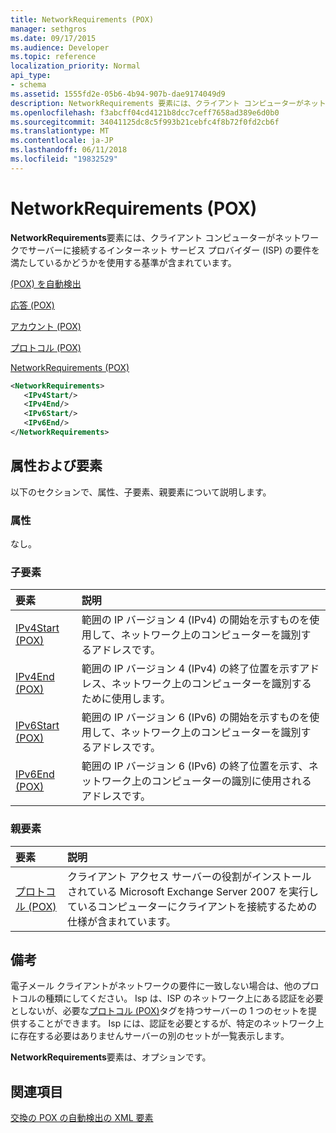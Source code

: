 ```yaml
---
title: NetworkRequirements (POX)
manager: sethgros
ms.date: 09/17/2015
ms.audience: Developer
ms.topic: reference
localization_priority: Normal
api_type:
- schema
ms.assetid: 1555fd2e-05b6-4b94-907b-dae9174049d9
description: NetworkRequirements 要素には、クライアント コンピューターがネットワークでサーバーに接続するインターネット サービス プロバイダー (ISP) の要件を満たしているかどうかを使用する基準が含まれています。
ms.openlocfilehash: f3abcff04cd4121b8dcc7ceff7658ad389e6d0b0
ms.sourcegitcommit: 34041125dc8c5f993b21cebfc4f8b72f0fd2cb6f
ms.translationtype: MT
ms.contentlocale: ja-JP
ms.lasthandoff: 06/11/2018
ms.locfileid: "19832529"
---
```

# <a name="networkrequirements-pox"></a>NetworkRequirements (POX)

**NetworkRequirements**要素には、クライアント コンピューターがネットワークでサーバーに接続するインターネット サービス プロバイダー (ISP) の要件を満たしているかどうかを使用する基準が含まれています。 
  
[(POX) を自動検出](autodiscover-pox.md)
  
[応答 (POX)](response-pox.md)
  
[アカウント (POX)](account-pox.md)
  
[プロトコル (POX)](protocol-pox.md)
  
[NetworkRequirements (POX)](networkrequirements-pox.md)
  
```xml
<NetworkRequirements>
   <IPv4Start/>
   <IPv4End/>
   <IPv6Start/>
   <IPv6End/>
</NetworkRequirements>
```

## <a name="attributes-and-elements"></a>属性および要素

以下のセクションで、属性、子要素、親要素について説明します。
  
### <a name="attributes"></a>属性

なし。
  
### <a name="child-elements"></a>子要素

|**要素**|**説明**|
|:-----|:-----|
|[IPv4Start (POX)](ipv4start-pox.md) <br/> |範囲の IP バージョン 4 (IPv4) の開始を示すものを使用して、ネットワーク上のコンピューターを識別するアドレスです。  <br/> |
|[IPv4End (POX)](ipv4end-pox.md) <br/> |範囲の IP バージョン 4 (IPv4) の終了位置を示すアドレス、ネットワーク上のコンピューターを識別するために使用します。  <br/> |
|[IPv6Start (POX)](ipv6start-pox.md) <br/> |範囲の IP バージョン 6 (IPv6) の開始を示すものを使用して、ネットワーク上のコンピューターを識別するアドレスです。  <br/> |
|[IPv6End (POX)](ipv6end-pox.md) <br/> |範囲の IP バージョン 6 (IPv6) の終了位置を示す、ネットワーク上のコンピューターの識別に使用されるアドレスです。  <br/> |
   
### <a name="parent-elements"></a>親要素

|**要素**|**説明**|
|:-----|:-----|
|[プロトコル (POX)](protocol-pox.md) <br/> |クライアント アクセス サーバーの役割がインストールされている Microsoft Exchange Server 2007 を実行しているコンピューターにクライアントを接続するための仕様が含まれています。  <br/> |
   
## <a name="remarks"></a>備考

電子メール クライアントがネットワークの要件に一致しない場合は、他のプロトコルの種類にしてください。 Isp は、ISP のネットワーク上にある認証を必要としないが、必要な[プロトコル (POX)](protocol-pox.md)タグを持つサーバーの 1 つのセットを提供することができます。 Isp には、認証を必要とするが、特定のネットワーク上に存在する必要はありませんサーバーの別のセットが一覧表示します。 
  
**NetworkRequirements**要素は、オプションです。 
  
## <a name="see-also"></a>関連項目



[交換の POX の自動検出の XML 要素](pox-autodiscover-xml-elements-for-exchange.md)

